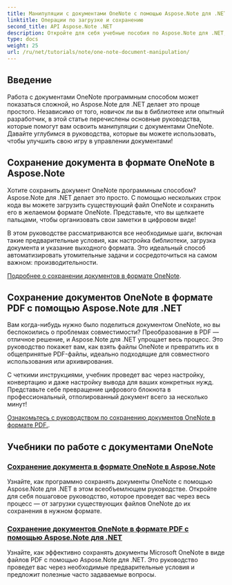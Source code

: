 ```yaml
---
title: Манипуляции с документами OneNote с помощью Aspose.Note для .NET
linktitle: Операции по загрузке и сохранению
second_title: API Aspose.Note .NET
description: Откройте для себя учебные пособия по Aspose.Note для .NET, посвященные созданию, сохранению и преобразованию документов OneNote с практичными, простыми для понимания примерами и ответами на часто задаваемые вопросы.
type: docs
weight: 25
url: /ru/net/tutorials/note/one-note-document-manipulation/
---
```

## Введение

Работа с документами OneNote программным способом может показаться сложной, но Aspose.Note для .NET делает это проще простого. Независимо от того, новичок ли вы в библиотеке или опытный разработчик, в этой статье перечислены основные руководства, которые помогут вам освоить манипуляции с документами OneNote. Давайте углубимся в руководства, которые вы можете использовать, чтобы улучшить свою игру в управлении документами!

## Сохранение документа в формате OneNote в Aspose.Note  

Хотите сохранить документ OneNote программным способом? Aspose.Note для .NET делает это просто. С помощью нескольких строк кода вы можете загрузить существующий файл OneNote и сохранить его в желаемом формате OneNote. Представьте, что вы щелкаете пальцами, чтобы организовать свои заметки в цифровом виде!  

В этом руководстве рассматриваются все необходимые шаги, включая такие предварительные условия, как настройка библиотеки, загрузка документа и указание выходного формата. Это идеальный способ автоматизировать утомительные задачи и сосредоточиться на самом важном: производительности.  

[Подробнее о сохранении документов в формате OneNote](./saving-document-to-one-note-format/).  

## Сохранение документов OneNote в формате PDF с помощью Aspose.Note для .NET  

Вам когда-нибудь нужно было поделиться документом OneNote, но вы беспокоились о проблемах совместимости? Преобразование в PDF — отличное решение, и Aspose.Note для .NET упрощает весь процесс. Это руководство покажет вам, как взять файлы OneNote и превратить их в общепринятые PDF-файлы, идеально подходящие для совместного использования или архивирования.  

С четкими инструкциями, учебник проведет вас через настройку, конвертацию и даже настройку вывода для ваших конкретных нужд. Представьте себе превращение цифрового блокнота в профессиональный, отполированный документ всего за несколько минут!  

[Ознакомьтесь с руководством по сохранению документов OneNote в формате PDF.](./saving-one-note-document-pdf/).  

## Учебники по работе с документами OneNote
### [Сохранение документа в формате OneNote в Aspose.Note](./saving-document-to-one-note-format/)
Узнайте, как программно сохранять документы OneNote с помощью Aspose.Note для .NET в этом всеобъемлющем руководстве. Откройте для себя пошаговое руководство, которое проведет вас через весь процесс — от загрузки существующих файлов OneNote до их сохранения в нужном формате.
### [Сохранение документов OneNote в формате PDF с помощью Aspose.Note для .NET](./saving-one-note-document-pdf/)
Узнайте, как эффективно сохранять документы Microsoft OneNote в виде файлов PDF с помощью Aspose.Note для .NET. Это руководство проведет вас через необходимые предварительные условия и предложит полезные часто задаваемые вопросы.